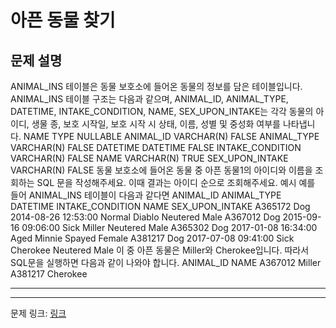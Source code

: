 # 아픈 동물 찾기
## 문제 설명

ANIMAL_INS 테이블은 동물 보호소에 들어온 동물의 정보를 담은 테이블입니다. ANIMAL_INS 테이블 구조는 다음과 같으며, ANIMAL_ID, ANIMAL_TYPE, DATETIME, INTAKE_CONDITION, NAME, SEX_UPON_INTAKE는 각각 동물의 아이디, 생물 종, 보호 시작일, 보호 시작 시 상태, 이름, 성별 및 중성화 여부를 나타냅니다.
NAME	TYPE	NULLABLE
ANIMAL_ID	VARCHAR(N)	FALSE
ANIMAL_TYPE	VARCHAR(N)	FALSE
DATETIME	DATETIME	FALSE
INTAKE_CONDITION	VARCHAR(N)	FALSE
NAME	VARCHAR(N)	TRUE
SEX_UPON_INTAKE	VARCHAR(N)	FALSE
동물 보호소에 들어온 동물 중 아픈 동물1의 아이디와 이름을 조회하는 SQL 문을 작성해주세요. 이때 결과는 아이디 순으로 조회해주세요.
예시
예를 들어 ANIMAL_INS 테이블이 다음과 같다면
ANIMAL_ID	ANIMAL_TYPE	DATETIME	INTAKE_CONDITION	NAME	SEX_UPON_INTAKE
A365172	Dog	2014-08-26 12:53:00	Normal	Diablo	Neutered Male
A367012	Dog	2015-09-16 09:06:00	Sick	Miller	Neutered Male
A365302	Dog	2017-01-08 16:34:00	Aged	Minnie	Spayed Female
A381217	Dog	2017-07-08 09:41:00	Sick	Cherokee	Neutered Male
이 중 아픈 동물은 Miller와 Cherokee입니다. 따라서 SQL문을 실행하면 다음과 같이 나와야 합니다.
ANIMAL_ID	NAME
A367012	Miller
A381217	Cherokee

***

***
문제 링크: [링크](https://school.programmers.co.kr/learn/courses/30/lessons/59036)

